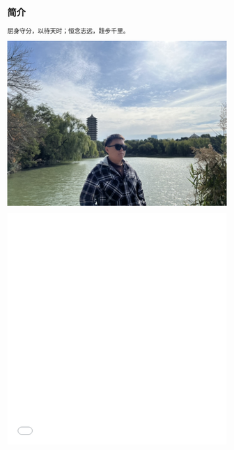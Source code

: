 ## 简介

屈身守分，以待天时；恒念志远，跬步千里。

![me](./me.jpeg)

<iframe
  width="100%"
  height="530px"
  src="/files/about/snofly-timeline.html"
  title="snofly-timeline"
  frameborder="0"
  allowfullscreen="allowfullscreen"
/><br/ >

<br/ >

## 兴趣爱好

- 游戏：炉石传说、GTAV、王者荣耀、塞尔达传说
- 阅读：逆天爽文、名著传记
- 艺术：美食、美景、美人
- 科研：逻辑推导、代码优雅
- 运动：慢跑、骑行

## 专业技能

- 基础技能

  - <img src="https://img.shields.io/badge/JavaScript-Senior-red" alt="JavaScript" style="display:inline-block;height:30px;" />
    <img src="https://img.shields.io/badge/css-Senior-red" alt="css" style="display:inline-block;height:30px;" />

  - <img src="https://img.shields.io/badge/html-Medior-yellow" alt="html" style="display:inline-block;height:30px;" />
    <img src="https://img.shields.io/badge/react-Medior-yellow" alt="React" style="display:inline-block;height:30px;" />
    <img src="https://img.shields.io/badge/antd-Medior-yellow" alt="antd" style="display:inline-block;height:30px;" />
    <img src="https://img.shields.io/badge/ts/jsdoc-Medior-yellow" alt="ts/jsdoc" style="display:inline-block;height:30px;" />
    <img src="https://img.shields.io/badge/git-Medior-yellow" alt="git"          style="display:inline-block;height:30px;" />
    <img src="https://img.shields.io/badge/NodeJS-Medior-yellow" alt="NodeJS" style="display:inline-block;height:30px;" />

  - <img src="https://img.shields.io/badge/echarts-Junior-blue" alt="echarts" style="display:inline-block;height:30px;" />
    <img src="https://img.shields.io/badge/Electron-Junior-blue" alt="Electron" style="display:inline-block;height:30px;" />
    <img src="https://img.shields.io/badge/npm-Junior-blue" alt="npm"          style="display:inline-block;height:30px;" />
    <img src="https://img.shields.io/badge/Java-Junior-blue" alt="Java"          style="display:inline-block;height:30px;" />
    <img src="https://img.shields.io/badge/MySQL-Junior-blue" alt="MySQL"          style="display:inline-block;height:30px;" />
    <img src="https://img.shields.io/badge/Pyhton-Junior-blue" alt="Pyhton"          style="display:inline-block;height:30px;" />
    <img src="https://img.shields.io/badge/C/C++-Junior-blue" alt="C/C++"          style="display:inline-block;height:30px;" />
    <img src="https://img.shields.io/badge/go-Junior-blue" alt="go"          style="display:inline-block;height:30px;" />
    <img src="https://img.shields.io/badge/shell-Junior-blue" alt="shell"          style="display:inline-block;height:30px;" />
    <img src="https://img.shields.io/badge/algorithm-Junior-blue" alt="algorithm" style="display:inline-block;height:30px;" />
    <img src="https://img.shields.io/badge/UI-Junior-blue" alt="UI"          style="display:inline-block;height:30px;" />

- 进阶技能

  - <img src="https://img.shields.io/badge/webpack-Medior-yellow" alt="webpack" style="display:inline-block;height:30px;" />

- 走过的路
  - [主线](https://github.com/0110wdj/Stark-Mansion-Lab-One?tab=readme-ov-file#main-roadmap)

## MBTI

- [INFJ](https://www.16personalities.com/ch/infj-%E4%BA%BA%E6%A0%BC) 提倡者 2023

- [INTJ](https://www.16personalities.com/ch/intj-%E4%BA%BA%E6%A0%BC) 建筑师 2024
